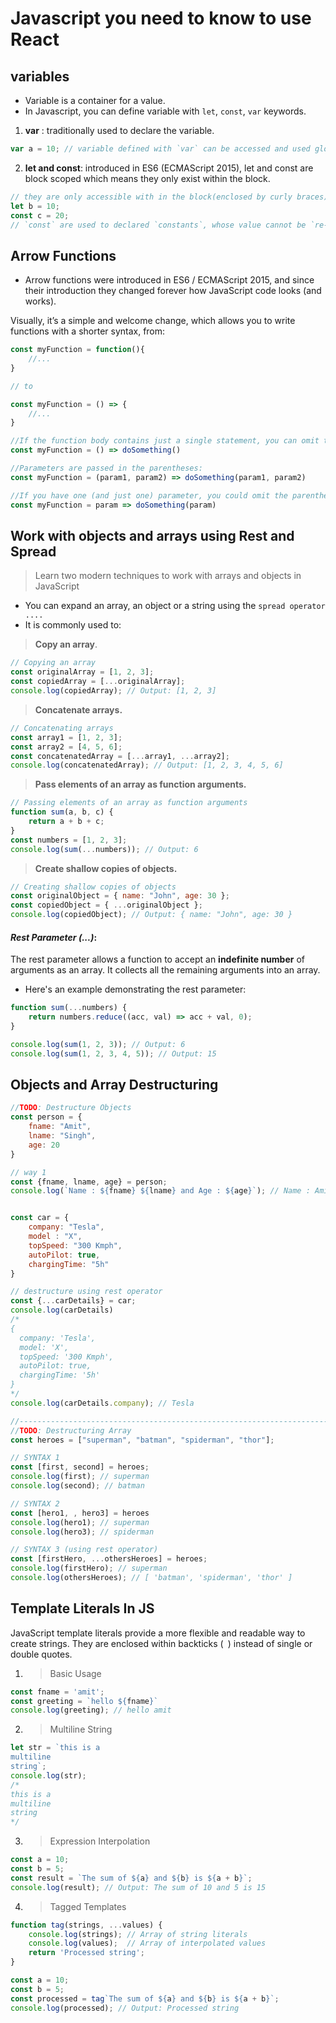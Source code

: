 # Javascript you need to know to use React

## variables
- Variable is a container for a value.
- In Javascript, you can define variable with `let`, `const`, `var` keywords.
1. **var** : traditionally used to declare the variable.
```javascript
var a = 10; // variable defined with `var` can be accessed and used globally.
```
2. **let and const**: introduced in ES6 (ECMAScript 2015), let and const are block scoped which means they only exist within the block.
```javascript
// they are only accessible with in the block(enclosed by curly braces).
let b = 10; 
const c = 20;
// `const` are used to declared `constants`, whose value cannot be `re-assigned`.
```

## Arrow Functions
- Arrow functions were introduced in ES6 / ECMAScript 2015, and since their introduction they changed forever how JavaScript code looks (and works).

Visually, it’s a simple and welcome change, which allows you to write functions with a shorter syntax, from:

```javascript
const myFunction = function(){
    //...
}

// to

const myFunction = () => {
    //...
}
```

```javascript
//If the function body contains just a single statement, you can omit the brackets and write all on a single line:
const myFunction = () => doSomething()
```

```javascript
//Parameters are passed in the parentheses:
const myFunction = (param1, param2) => doSomething(param1, param2)
```

```javascript
//If you have one (and just one) parameter, you could omit the parentheses completely:
const myFunction = param => doSomething(param)
```

## Work with objects and arrays using Rest and Spread
> Learn two modern techniques to work with arrays and objects in JavaScript
- You can expand an array, an object or a string using the `spread operator ....`
- It is commonly used to:

> **Copy an array**.
```javascript
// Copying an array
const originalArray = [1, 2, 3];
const copiedArray = [...originalArray];
console.log(copiedArray); // Output: [1, 2, 3]
```

> **Concatenate arrays.**
```javascript
// Concatenating arrays
const array1 = [1, 2, 3];
const array2 = [4, 5, 6];
const concatenatedArray = [...array1, ...array2];
console.log(concatenatedArray); // Output: [1, 2, 3, 4, 5, 6]
```
> **Pass elements of an array as function arguments.**
```javascript
// Passing elements of an array as function arguments
function sum(a, b, c) {
    return a + b + c;
}
const numbers = [1, 2, 3];
console.log(sum(...numbers)); // Output: 6
```
> **Create shallow copies of objects.**
```javascript
// Creating shallow copies of objects
const originalObject = { name: "John", age: 30 };
const copiedObject = { ...originalObject };
console.log(copiedObject); // Output: { name: "John", age: 30 }
```

#### ***Rest Parameter (...)***:
The rest parameter allows a function to accept an **indefinite number** of arguments as an array. It collects all the remaining arguments into an array.
- Here's an example demonstrating the rest parameter:
```javascript
function sum(...numbers) {
    return numbers.reduce((acc, val) => acc + val, 0);
}

console.log(sum(1, 2, 3)); // Output: 6
console.log(sum(1, 2, 3, 4, 5)); // Output: 15
```

## Objects and Array Destructuring

```javascript
//TODO: Destructure Objects
const person = {
    fname: "Amit",
    lname: "Singh",
    age: 20
}

// way 1
const {fname, lname, age} = person;
console.log(`Name : ${fname} ${lname} and Age : ${age}`); // Name : Amit Singh and Age : 20


const car = {
    company: "Tesla",
    model : "X",
    topSpeed: "300 Kmph",
    autoPilot: true,
    chargingTime: "5h"
}

// destructure using rest operator
const {...carDetails} = car;
console.log(carDetails)
/*
{
  company: 'Tesla',
  model: 'X',
  topSpeed: '300 Kmph',
  autoPilot: true,
  chargingTime: '5h'
}
*/
console.log(carDetails.company); // Tesla

//--------------------------------------------------------------------------------------------
//TODO: Destructuring Array
const heroes = ["superman", "batman", "spiderman", "thor"];

// SYNTAX 1
const [first, second] = heroes;
console.log(first); // superman
console.log(second); // batman

// SYNTAX 2
const [hero1, , hero3] = heroes
console.log(hero1); // superman
console.log(hero3); // spiderman

// SYNTAX 3 (using rest operator)
const [firstHero, ...othersHeroes] = heroes;
console.log(firstHero); // superman
console.log(othersHeroes); // [ 'batman', 'spiderman', 'thor' ]
```

## Template Literals In JS
JavaScript template literals provide a more flexible and readable way to create strings.
They are enclosed within backticks (` `) instead of single or double quotes.

1. > Basic Usage
```javascript
const fname = 'amit';
const greeting = `hello ${fname}`
console.log(greeting); // hello amit
```
2. > Multiline String
```javascript
let str = `this is a
multiline
string`;
console.log(str);
/*
this is a
multiline
string
*/
```
3. > Expression Interpolation
```javascript
const a = 10;
const b = 5;
const result = `The sum of ${a} and ${b} is ${a + b}`;
console.log(result); // Output: The sum of 10 and 5 is 15
```
4. > Tagged Templates
```javascript
function tag(strings, ...values) {
    console.log(strings); // Array of string literals
    console.log(values);  // Array of interpolated values
    return 'Processed string';
}

const a = 10;
const b = 5;
const processed = tag`The sum of ${a} and ${b} is ${a + b}`;
console.log(processed); // Output: Processed string
```